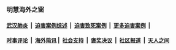 
### 明慧海外之窗

####  [武汉肺炎](indexes/365.md?t=02141800) &nbsp;|&nbsp;  [迫害案例综述](indexes/328.md?t=02141800) &nbsp;|&nbsp; [迫害致死案例](indexes/277.md?t=02141800)  &nbsp;|&nbsp; [更多迫害案例](indexes/81.md?t=02141800)  &nbsp;|&nbsp; 
####  [时事评论](indexes/19.md?t=02141800) &nbsp;|&nbsp; [海外简讯](indexes/245.md?t=02141800)&nbsp;|&nbsp;  [社会支持](indexes/140.md?t=02141800) &nbsp;|&nbsp; [褒奖决议](indexes/282.md?t=02141800) &nbsp;|&nbsp; [社区报道](indexes/91.md?t=02141800)  &nbsp;|&nbsp; [天人之间](indexes/78.md?t=02141800) 

